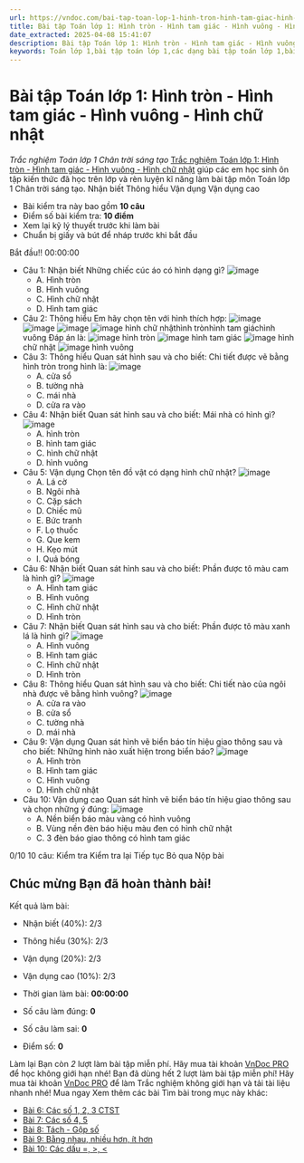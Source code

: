 ```yaml
---
url: https://vndoc.com/bai-tap-toan-lop-1-hinh-tron-hinh-tam-giac-hinh-vuong-hinh-chu-nhat-328959
title: Bài tập Toán lớp 1: Hình tròn - Hình tam giác - Hình vuông - Hình chữ nhật - Trắc nghiệm Toán lớp 1 Chân trời sáng tạo - VnDoc.com
date_extracted: 2025-04-08 15:41:07
description: Bài tập Toán lớp 1: Hình tròn - Hình tam giác - Hình vuông - Hình chữ nhật là tài liệu do VnDoc biên soạn theo chương trình của bộ sách Chân trời sáng tạo giúp các em học sinh lớp 1 ôn tập lại kiến thức đã được học trên lớp.
keywords: Toán lớp 1,bài tập toán lớp 1,các dạng bài tập toán lớp 1,bài tập ôn tập toán lớp 1,đề ôn tập toán lớp 1,giải bài tập toán lớp 1 nâng cao,toán lớp 1 chân trời sáng tạo,Toán 1 sách chân trời,bài tập toán lớp 1 sách chân trời sáng tạo,Hình tròn Hình tam giác Hình vuông Hình chữ nhật chân trời,toán lớp 1 bài 2 chân trời sáng tạo,Bài tập Hình tròn Hình tam giác Hình vuông Hình chữ nhật lớp 1
---
```


# Bài tập Toán lớp 1: Hình tròn - Hình tam giác - Hình vuông - Hình chữ nhật
 _Trắc nghiệm Toán lớp 1 Chân trời sáng tạo_
[Trắc nghiệm Toán lớp 1: Hình tròn - Hình tam giác - Hình vuông - Hình chữ nhật](<https://vndoc.com/bai-tap-toan-lop-1-hinh-tron-hinh-tam-giac-hinh-vuong-hinh-chu-nhat-328959>) giúp các em học sinh ôn tập kiến thức đã học trên lớp và rèn luyện kĩ năng làm bài tập môn Toán lớp 1 Chân trời sáng tạo.
Nhận biết Thông hiểu Vận dụng Vận dụng cao
  * Bài kiểm tra này bao gồm **10 câu**
  * Điểm số bài kiểm tra: **10 điểm**
  * Xem lại kỹ lý thuyết trước khi làm bài
  * Chuẩn bị giấy và bút để nháp trước khi bắt đầu

Bắt đầu\!\!
00:00:00
  * Câu 1:  Nhận biết
Những chiếc cúc áo có hình dạng gì?
![image](https://i.vdoc.vn/data/image/2024/09/24/trac-nghiem-toan-4-h197.png)
    * A. Hình tròn 
    * B. Hình vuông 
    * C. Hình chữ nhật 
    * D. Hình tam giác 
  * Câu 2:  Thông hiểu
Em hãy chọn tên với hình thích hợp:
![image](https://i.vdoc.vn/data/image/2024/09/10/trac-nghiem-toan-4-h80.png)
![image](https://i.vdoc.vn/data/image/2024/09/10/trac-nghiem-toan-4-h82.png)
![image](https://i.vdoc.vn/data/image/2024/09/10/trac-nghiem-toan-4-h81.png)
![image](https://i.vdoc.vn/data/image/2024/09/10/trac-nghiem-toan-4-h83.png)
hình chữ nhậthình trònhình tam giáchình vuông
Đáp án là:
![image](/data/image/2024/09/10/trac-nghiem-toan-4-h80.png) hình tròn
![image](/data/image/2024/09/10/trac-nghiem-toan-4-h82.png) hình tam giác
![image](/data/image/2024/09/10/trac-nghiem-toan-4-h81.png) hình chữ nhật
![image](/data/image/2024/09/10/trac-nghiem-toan-4-h83.png) hình vuông
  * Câu 3:  Thông hiểu
Quan sát hình sau và cho biết: Chi tiết được vẽ bằng hình tròn trong hình là:
![image](https://i.vdoc.vn/data/image/2024/09/25/trac-nghiem-toan-4-h198.png)
    * A. cửa sổ 
    * B. tường nhà 
    * C. mái nhà 
    * D. cửa ra vào 
  * Câu 4:  Nhận biết
Quan sát hình sau và cho biết: Mái nhà có hình gì?
![image](https://i.vdoc.vn/data/image/2024/09/25/trac-nghiem-toan-4-h198.png)
    * A. hình tròn 
    * B. hình tam giác 
    * C. hình chữ nhật 
    * D. hình vuông 
  * Câu 5:  Vận dụng
Chọn tên đồ vật có dạng hình chữ nhật?
![image](https://i.vdoc.vn/data/image/2024/09/10/trac-nghiem-toan-4-h77.png)
    * A. Lá cờ 
    * B. Ngôi nhà 
    * C. Cặp sách 
    * D. Chiếc mũ 
    * E. Bức tranh 
    * F. Lọ thuốc 
    * G. Que kem 
    * H. Kẹo mút 
    * I. Quả bóng 
  * Câu 6:  Nhận biết
Quan sát hình sau và cho biết: Phần được tô màu cam là hình gì?
![image](https://i.vdoc.vn/data/image/2024/09/24/trac-nghiem-toan-4-h196.png)
    * A. Hình tam giác 
    * B. Hình vuông 
    * C. Hình chữ nhật 
    * D. Hình tròn 
  * Câu 7:  Nhận biết
Quan sát hình sau và cho biết: Phần được tô màu xanh lá là hình gì?
![image](https://i.vdoc.vn/data/image/2024/09/24/trac-nghiem-toan-4-h196.png)
    * A. Hình vuông 
    * B. Hình tam giác 
    * C. Hình chữ nhật 
    * D. Hình tròn 
  * Câu 8:  Thông hiểu
Quan sát hình sau và cho biết: Chi tiết nào của ngôi nhà được vẽ bằng hình vuông?
![image](https://i.vdoc.vn/data/image/2024/09/25/trac-nghiem-toan-4-h198.png)
    * A. cửa ra vào 
    * B. cửa sổ 
    * C. tường nhà 
    * D. mái nhà 
  * Câu 9:  Vận dụng
Quan sát hình vẽ biển báo tín hiệu giao thông sau và cho biết: Những hình nào xuất hiện trong biển báo?
![image](https://i.vdoc.vn/data/image/2024/09/25/trac-nghiem-toan-4-h199.png)
    * A. Hình tròn 
    * B. Hình tam giác 
    * C. Hình vuông 
    * D. Hình chữ nhật 
  * Câu 10:  Vận dụng cao
Quan sát hình vẽ biển báo tín hiệu giao thông sau và chọn những ý đúng:
![image](https://i.vdoc.vn/data/image/2024/09/25/trac-nghiem-toan-4-h199.png)
    * A. Nền biển báo màu vàng có hình vuông 
    * B. Vùng nền đèn báo hiệu màu đen có hình chữ nhật 
    * C. 3 đèn báo giao thông có hình tam giác 

0/10
10 câu:
Kiểm tra Kiểm tra lại Tiếp tục Bỏ qua Nộp bài
## Chúc mừng Bạn đã hoàn thành bài\!
Kết quả làm bài:
  * Nhận biết \(40%\):
2/3
  * Thông hiểu \(30%\):
2/3
  * Vận dụng \(20%\):
2/3
  * Vận dụng cao \(10%\):
2/3

  * Thời gian làm bài:  **00:00:00**
  * Số câu làm đúng: **0**
  * Số câu làm sai: **0**
  * Điểm số: **0**

Làm lại
Bạn còn _2_ lượt làm bài tập miễn phí. Hãy mua tài khoản [VnDoc PRO](</pro>) để học không giới hạn nhé\!  Bạn đã dùng hết 2 lượt làm bài tập miễn phí\! Hãy mua tài khoản [VnDoc PRO](</pro>) để làm Trắc nghiệm không giới hạn và tải tài liệu nhanh nhé\!  Mua ngay
Xem thêm các bài Tìm bài trong mục này khác:
  * [Bài 6: Các số 1, 2, 3 CTST](</bai-tap-toan-lop-1-cac-so-1-2-3-ctst-328991>)
  * [Bài 7: Các số 4, 5](</bai-tap-toan-lop-1-cac-so-4-5-329068>)
  * [Bài 8: Tách - Gộp số](</bai-tap-toan-lop-1-tach-gop-so-330637>)
  * [Bài 9: Bằng nhau, nhiều hơn, ít hơn](</bai-tap-toan-lop-1-bang-nhau-nhieu-hon-it-hon-330644>)
  * [Bài 10: Các dấu =, >, <](</bai-tap-toan-lop-1-cac-dau-bang-lon-be-331511>)

